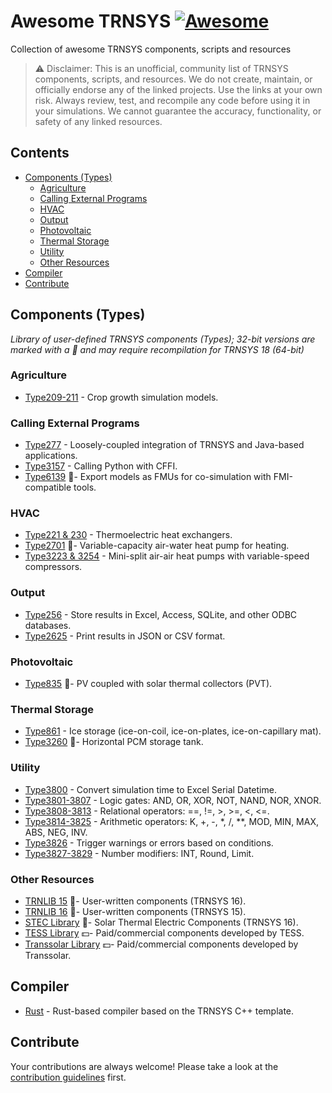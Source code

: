 # Awesome TRNSYS [![Awesome](https://awesome.re/badge.svg)](https://awesome.re)

Collection of awesome TRNSYS components, scripts and resources

> ⚠️ Disclaimer: This is an unofficial, community list of TRNSYS components, scripts, and resources. We do not create, maintain, or officially endorse any of the linked projects. Use the links at your own risk. Always review, test, and recompile any code before using it in your simulations. We cannot guarantee the accuracy, functionality, or safety of any linked resources.

## Contents

- [Components (Types)](#components-types)
  - [Agriculture](#agriculture)
  - [Calling External Programs](#calling-external-programs)
  - [HVAC](#hvac)
  - [Output](#output)
  - [Photovoltaic](#photovoltaic)
  - [Thermal Storage](#thermal-storage)
  - [Utility](#utility)
  - [Other Resources](#other-resources)
- [Compiler](#compiler)
- [Contribute](#contribute)

## Components (Types)

_Library of user-defined TRNSYS components (Types); 32-bit versions are marked with a 🚩 and may require recompilation for TRNSYS 18 (64-bit)_

### Agriculture

- [Type209-211](https://github.com/ltsb-etsmtl/crop-model) - Crop growth simulation models.

### Calling External Programs

- [Type277](https://github.com/usnistgov/JTRNSYS) - Loosely-coupled integration of TRNSYS and Java-based applications.
- [Type3157](https://zenodo.org/records/6523104) - Calling Python with CFFI.
- [Type6139](https://github.com/fmipp/trnsys-fmu) 🚩- Export models as FMUs for co-simulation with FMI-compatible tools.

### HVAC

- [Type221 & 230](https://github.com/UCEEB/TRNSYSv18-thermoelectric-ventilation-unit-library) - Thermoelectric heat exchangers.
- [Type2701](https://github.com/diismunivpm/Type2701-for-TRNSYS) 🚩- Variable-capacity air-water heat pump for heating.
- [Type3223 & 3254](https://github.com/polymtl-bee/vcaahp-model) - Mini-split air-air heat pumps with variable-speed compressors.

### Output

- [Type256](https://github.com/usnistgov/JTRNSYS) - Store results in Excel, Access, SQLite, and other ODBC databases.
- [Type2625](https://www.kankyoukei.com/en/2025/04/type2625-json-printer-2.html) - Print results in JSON or CSV format.

### Photovoltaic

- [Type835](https://github.com/DnJns/TRNSYS_Type835_PVT) 🚩- PV coupled with solar thermal collectors (PVT).

### Thermal Storage

- [Type861](https://github.com/SPF-OST/TrnsysType861_IceStorage) - Ice storage (ice-on-coil, ice-on-plates, ice-on-capillary mat).
- [Type3260](https://zenodo.org/records/10079199) 🚩- Horizontal PCM storage tank.

### Utility

- [Type3800](https://github.com/allachance/TRNSYS-ExcelSerialDatetime-Type3800) - Convert simulation time to Excel Serial Datetime.
- [Type3801-3807](https://github.com/allachance/TRNSYS-LogicGates-Type3801-3807) - Logic gates: AND, OR, XOR, NOT, NAND, NOR, XNOR.
- [Type3808-3813](https://github.com/allachance/TRNSYS-RelationalOperators-Type3808-3813) - Relational operators: ==, !=, >, >=, <, <=.
- [Type3814-3825](https://github.com/allachance/TRNSYS-ArithmeticOperators-Type3814-3825) - Arithmetic operators: K, +, -, \*, /, \*\*, MOD, MIN, MAX, ABS, NEG, INV.
- [Type3826](https://github.com/allachance/TRNSYS-Debug-Type3826) - Trigger warnings or errors based on conditions.
- [Type3827-3829](https://github.com/allachance/TRNSYS-NumberModifier-Type3827-3829) - Number modifiers: INT, Round, Limit.

### Other Resources

- [TRNLIB 15](https://sel.me.wisc.edu/trnsys/trnlib/library16.htm) 🚩- User-written components (TRNSYS 16).
- [TRNLIB 16](https://sel.me.wisc.edu/trnsys/trnlib/library15.htm) 🚩- User-written components (TRNSYS 15).
- [STEC Library](https://sel.me.wisc.edu/trnsys/trnlib/stec/stec.htm) 🚩- Solar Thermal Electric Components (TRNSYS 16).
- [TESS Library](https://sel.me.wisc.edu/trnsys/trnlib/library15.htm) 💵- Paid/commercial components developed by TESS.
- [Transsolar Library](https://sel.me.wisc.edu/trnsys/trnlib/library15.htm) 💵- Paid/commercial components developed by Transsolar.

## Compiler

- [Rust](https://github.com/JunfXiao/trnsys-rust-template) - Rust-based compiler based on the TRNSYS C++ template.

## Contribute

Your contributions are always welcome! Please take a look at the [contribution guidelines](https://github.com/allachance/awesome-trnsys/blob/main/contributing.md) first.

